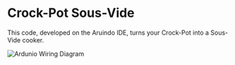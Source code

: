 # Crock-Pot Sous-Vide

This code, developed on the Aruindo IDE, turns your Crock-Pot into a Sous-Vide cooker.

![Ardunio Wiring Diagram](http://i.imgur.com/bQAtUTm.png)
